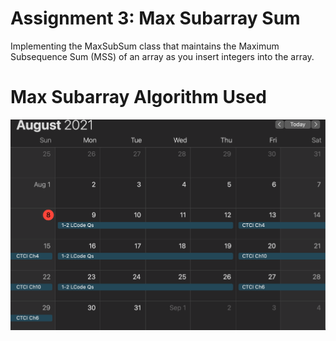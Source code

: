 # Assignment 3: Max Subarray Sum
Implementing the MaxSubSum class that maintains the Maximum 
Subsequence Sum (MSS) of an array as you insert integers into the array.

# Max Subarray Algorithm Used
![MaxSubSum Algorithm](https://github.com/chandyego84/CTCIWeekly/blob/main/AugustCoding.png)
